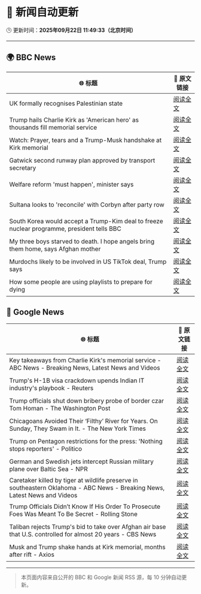 # 🧠 新闻自动更新

🕒 更新时间：**2025年09月22日 11:49:33（北京时间）**

---

## 🌍 BBC News

| 🌐 标题 | 🔗 原文链接 |
|--------|-------------|
| UK formally recognises Palestinian state | [阅读全文](https://www.bbc.com/news/articles/ce800enrglzo?at_medium=RSS&at_campaign=rss) |
| Trump hails Charlie Kirk as 'American hero' as thousands fill memorial service | [阅读全文](https://www.bbc.com/news/articles/ckgee0x9p40o?at_medium=RSS&at_campaign=rss) |
| Watch: Prayer, tears and a Trump-Musk handshake at Kirk memorial | [阅读全文](https://www.bbc.com/news/videos/c1kwwxgmn21o?at_medium=RSS&at_campaign=rss) |
| Gatwick second runway plan approved by transport secretary | [阅读全文](https://www.bbc.com/news/articles/c9v7rz24z23o?at_medium=RSS&at_campaign=rss) |
| Welfare reform 'must happen', minister says | [阅读全文](https://www.bbc.com/news/articles/ckg3jl0ylkyo?at_medium=RSS&at_campaign=rss) |
| Sultana looks to 'reconcile' with Corbyn after party row | [阅读全文](https://www.bbc.com/news/articles/c0q77y25l48o?at_medium=RSS&at_campaign=rss) |
| South Korea would accept a Trump-Kim deal to freeze nuclear programme, president tells BBC | [阅读全文](https://www.bbc.com/news/articles/cwy91w0e1z2o?at_medium=RSS&at_campaign=rss) |
| My three boys starved to death. I hope angels bring them home, says Afghan mother | [阅读全文](https://www.bbc.com/news/articles/cwydgj4pg9jo?at_medium=RSS&at_campaign=rss) |
| Murdochs likely to be involved in US TikTok deal, Trump says | [阅读全文](https://www.bbc.com/news/articles/crkjjv28ykjo?at_medium=RSS&at_campaign=rss) |
| How some people are using playlists to prepare for dying | [阅读全文](https://www.bbc.com/news/articles/c3e7n40vyx2o?at_medium=RSS&at_campaign=rss) |

## 📰 Google News

| 🌐 标题 | 🔗 原文链接 |
|--------|-------------|
| Key takeaways from Charlie Kirk's memorial service - ABC News - Breaking News, Latest News and Videos | [阅读全文](https://news.google.com/rss/articles/CBMimwFBVV95cUxNS0gta2VUVWp5WjRucUZEbGlkTGxzTjEweUJNR1hQdHQzVXhCOXNHbEpoUDc5cy1sWE1ZMnhPN2d5cnM5RWRPSGxSV0thYXlCOGM0RHVCUGphWjFhWVJtb1pLYWhsUDQzNWNhQmtmazVpa09JRThKX0VaMHllX0tiUlM2bzBJWUZGVlg2aXJ6czdXUjlzclZqdXhaUdIBoAFBVV95cUxOWWhzT3kyLWZJOGZQa0NiemZ4OW1pQXdsX2lyWlhvN0s5Q1FFT0FPSFhad0hfQlVNMUVRUVpZaDJUdjNNa2Y1M1BhbjVGaVNZM2I0SHlTaUJqQTBwelNTOTYycm00Y3Q4dGZ6cU1qUU80aGg3cU51clNaVUhmemtlMlJ0N0stT1VjbkpIYUo2TXR6TjQ5YnB2Vy12WTF2MTBT?oc=5) |
| Trump's H-1B visa crackdown upends Indian IT industry's playbook - Reuters | [阅读全文](https://news.google.com/rss/articles/CBMitgFBVV95cUxNVk9palV3YTkyLXg1NlhpXzZxZUJLckVxZy1tMXJvSER0YVdoNHVMOGpZRGpGZkNYMXVtcy01NE5iZG41STFxRDRyODh2TUxRYkx3ZXJDcV9hUFh5ZFFudGxod2RTdmpEVTdpMVZQMkc1dWQ5UUxqWXpYdURzZXp4SGV4MzluNlIwNkFTRm9QbVJaNmxYaklFSzZSMjl0bzBtYmRCbi1DbG5VVDN6WGwtNGJxeVM1dw?oc=5) |
| Trump officials shut down bribery probe of border czar Tom Homan - The Washington Post | [阅读全文](https://news.google.com/rss/articles/CBMiowFBVV95cUxOYVpfTlFONFNDZ3pHMEIzWUdtZ05iTFVPYWtMX3h6N3BxUkt6WnM1dHpmVFZDTGlDOVBFWVBMWWpvWUhIbnczYXBTVW5sUmlUZXR0RmJaZnVBZi1fWHJuQmtSRXo1dHlrbDVrdjk1dnJ2VHpNTC1pTXpvUWpSMzRWQktaV2ZKN3pXYXZ4OVoyYUppRkxjcDUwM3cwUlNxdWpheENr?oc=5) |
| Chicagoans Avoided Their ‘Filthy’ River for Years. On Sunday, They Swam in It. - The New York Times | [阅读全文](https://news.google.com/rss/articles/CBMibkFVX3lxTE91VUwxMng5QzE1MlRsX0xKSEVVT214X1dYYllnb2NLUmJYX1JWeTl4S1hyX3c2cHFrZF83RmQ2T2plaThuQjJ1c1dBT3NzRFpWS0o5a2sycWE4ZGRfSUxvMkZQOS0xTTI4Z29hLTJ3?oc=5) |
| Trump on Pentagon restrictions for the press: 'Nothing stops reporters' - Politico | [阅读全文](https://news.google.com/rss/articles/CBMiiwFBVV95cUxQYXJxaERlell5c3U4MkNjVG5ONXJzdFp2QTg2ZUdyQTFqZjJuTWFVTnNQMUxDcmZDRE1lMk5Ka1FhSjNhU19IUEpZNUJzN1BGRUl4b2pNMExqekpLbkQ4NzZRWEpLSy1jTFRzOFJwUmZTWE1IRUtLSkMyWW5rTlBncnRyc3RjWTNGSUs0?oc=5) |
| German and Swedish jets intercept Russian military plane over Baltic Sea - NPR | [阅读全文](https://news.google.com/rss/articles/CBMikgFBVV95cUxQTWRUVGNZOVM4OEhNNzBCRlYxWXNLNE5Va196WG1IUmduUEFlSDEtdVM1alhIMURzdXlTSFI3THd5NEE4eHI2STRrRHBBOWszS3FMVVRoczRELUNrMksteWtrTWVtQ1NkRk1INFJLek9ram95QjYzVGJ0Wk1TeVNEdlpHOWY1cTltSjgtYWtiekNRZw?oc=5) |
| Caretaker killed by tiger at wildlife preserve in southeastern Oklahoma - ABC News - Breaking News, Latest News and Videos | [阅读全文](https://news.google.com/rss/articles/CBMirAFBVV95cUxOdmE5bFNzc2IxbllRaW9vRGZqcGpkOU93WnZyR0IxdlQ4ekdRZmNEZ0FYYnhyX1pIaFl3bG0tb2QzQXhOSmFDeEdfVXVNLTI1c2hfbkhDYVQyemhrcW9jeDRxR3ExaXNaQTB1azZ4eElxRWgwdW1QcU5lMmxMT0dSOHZVdjdDRGlqWlRGbHh2M3hFMHhrLTQ2a3RXemN0Q1hYVHRmcmU4VWZyaXVz0gGyAUFVX3lxTE4zSGtvMjJ4VUpIazlpM2IzeUxwSDVibkFrbTljTWlndkc1MVJ5T25pQjZpLWVlS1FiOTlyczNndGhqZXZ3WjFIaFAwSXlfTHF3RkZzTWo2Q2pYVTFZVUJaVllHRzktcDhyS3gyYUZSbHZtLUpQRzRKY0lHVmZXQ0ZWVHR3WXJ0RnU5R0JWRWJSQ0NLZXF4eExNakpDXzVscWVBLUtxUHZJX1F3X2RDVW1ubnc?oc=5) |
| Trump Officials Didn’t Know If His Order To Prosecute Foes Was Meant To Be Secret - Rolling Stone | [阅读全文](https://news.google.com/rss/articles/CBMivwFBVV95cUxQSjU2d0JLQnV5bG5UeWdxa2RuWm4yN3ByY2g1V294clJuS0E0LVdfYjRNV2NlNGdqLVJEYVI4WFNMcXcxM2RoZGwtNF95aTl0cFJHQnZZM29xMzlOWlRhV1Y5RkVkRkM5LXZoQWk1MldxYkxtOUNrbTNxblpqV0duOVM1Mm91Um1nWm9UZTVMZkJNS2tiTlFXanFKWTY3T2tyT3NqWFlTdnVYTFUwUEZPUVAxbFN3Ty1hTERkYXRsdw?oc=5) |
| Taliban rejects Trump's bid to take over Afghan air base that U.S. controlled for almost 20 years - CBS News | [阅读全文](https://news.google.com/rss/articles/CBMic0FVX3lxTE5DczNCbEVxb182QlFPVjFiUDNWLThta3psaEw2UnBRQmJWZkw0UVhkdUlzaHpZYjhGTHdmRkJvU1c5WTVkOTN5b1BvLU1NVmlqTEN6ZjFRZ1dzaHFucUZBU0xfbEw4SXprQS12OTZvWmVXWjTSAXhBVV95cUxOZnRzY01JRkdsSkVCV3VucU1vaHA4QVQ3ZHcwaXVDclgyWGJ6bFVlXzRLcjIyNEZlTE5Qd2htaWRneXNrZUllY1FQY1JpQjZqWFVucDBpOGdjUU00RHllWU02ZDRfZXkzamZzbHg3ZzZFRVVFbHhYaEw?oc=5) |
| Musk and Trump shake hands at Kirk memorial, months after rift - Axios | [阅读全文](https://news.google.com/rss/articles/CBMiaEFVX3lxTE5nRHI3T1ZyRGhVZ19ZSzVjM1pIWGdTTHBZZmlVUGYxTHd4OXh2WURVMXgxTXEtUWs1WmFKSW5OQ0lTVm1reUJ6UHl0U0RYdWoxY25yN0lLWE5GSWNOd3pJT0dwNFVSUFFn?oc=5) |

---
> 本页面内容来自公开的 BBC 和 Google 新闻 RSS 源，每 10 分钟自动更新。